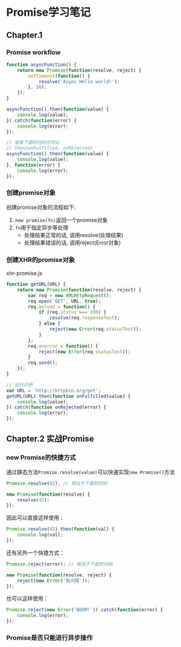 # Promise学习笔记

## Chapter.1

### Promise workflow

```javascript
function asyncFunction() {
    return new Promise(function(resolve, reject) {
        setTimeout(function() {
            resolve('Async Hello world!');
        }, 16);
    });
}

asyncFunction().then(function(value) {
    console.log(value);
}).catch(function(error) {
    console.log(error);
});

// 或者下面的代码也可以
// then(onFulfilled, onRejected)
asyncFunction().then(function(value) {
    console.log(value);
}, function(error) {
    console.log(error);
});
```

### 创建promise对象

创建promise对象的流程如下:

1. `new promise(fn)`返回一个promise对象
2. `fn`用于指定异步等处理
    - 处理结果正常的话, 调用resolve(处理结果)
    - 处理结果错误的话, 调用reject(Error对象)

### 创建XHR的promise对象

xhr-promise.js
```javascript
function getURL(URL) {
    return new Promise(function(resolve, reject) {
        var req = new XMLHttpRequest();
        req.open('GET', URL, true);
        req.onload = function() {
            if (req.status === 200) {
                resolve(req.responseText);
            } else {
                reject(new Error(req.statusText));
            }
        };
        req.onerror = function() {
            reject(new Error(req.statusText));
        }
        req.send();
    });
}

// 运行示例
var URL = 'http://httpbin.org/get';
getURL(URL).then(function onFulfilled(value) {
    console.log(value);
}).catch(function onRejected(error) {
    console.log(error);
});
```

## Chapter.2 实战Promise

### new Promise的快捷方式

通过静态方法`Promise.resolve(value)`可以快速实现`new Promise()`方法

```javascript
Promise.resolve(42); // 相当于下面的代码

new Promise(function(resolve) {
    resolve(42);
});
```

因此可以直接这样使用：

```javascript
Promise.resolve(42).then(function(val) {
    console.log(val);
});
```

还有另外一个快捷方式：

```javascript
Promise.reject(error); // 相当于下面的代码

new Promise(function(resolve, reject) {
    reject(new Error('有问题'));
});
```

也可以这样使用：

```javascript
Promise.reject(new Error('BOOM!')).catch(function(error) {
    console.log(error);
});
```

### Promise是否只能进行异步操作

